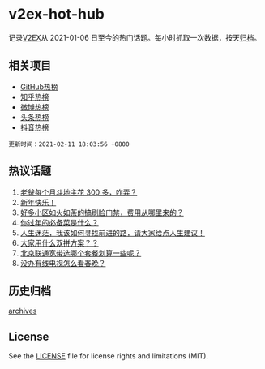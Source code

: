 # v2ex-hot-hub

 记录[V2EX](https://www.v2ex.com/)从 2021-01-06 日至今的热门话题。每小时抓取一次数据，按天[归档](archives)。
 
 ## 相关项目

- [GitHub热榜](https://github.com/lonnyzhang423/github-hot-hub)
- [知乎热榜](https://github.com/lonnyzhang423/zhihu-hot-hub)
- [微博热榜](https://github.com/lonnyzhang423/weibo-hot-hub)
- [头条热榜](https://github.com/lonnyzhang423/toutiao-hot-hub)
- [抖音热榜](https://github.com/lonnyzhang423/douyin-hot-hub)


 `更新时间：2021-02-11 18:03:56 +0800`

## 热议话题

1. [老爸每个月斗地主花 300 多，咋弄？](https://www.v2ex.com/t/752903)
1. [新年快乐！](https://www.v2ex.com/t/752906)
1. [好多小区如火如荼的搞刷脸门禁，费用从哪里来的？](https://www.v2ex.com/t/752877)
1. [你过年的必备菜是什么？](https://www.v2ex.com/t/752922)
1. [人生迷茫，我该如何寻找前进的路，请大家给点人生建议！](https://www.v2ex.com/t/752959)
1. [大家用什么双拼方案？？](https://www.v2ex.com/t/752937)
1. [北京联通宽带选哪个套餐划算一些呢？](https://www.v2ex.com/t/752927)
1. [没办有线电视怎么看春晚？](https://www.v2ex.com/t/752939)

## 历史归档

[archives](archives)

## License

See the [LICENSE](LICENSE) file for license rights and limitations (MIT).
